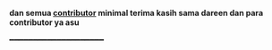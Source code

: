 <b>dan semua [contributor](https://github.com/mikeel-ye/Dareen-Userbot/graphs/contributors) minimal terima kasih sama dareen dan para contributor ya asu </b>

━━━━━━━━━━━━━━━━━━━━